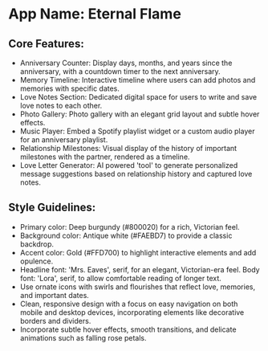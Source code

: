 # **App Name**: Eternal Flame

## Core Features:

- Anniversary Counter: Display days, months, and years since the anniversary, with a countdown timer to the next anniversary.
- Memory Timeline: Interactive timeline where users can add photos and memories with specific dates.
- Love Notes Section: Dedicated digital space for users to write and save love notes to each other.
- Photo Gallery: Photo gallery with an elegant grid layout and subtle hover effects.
- Music Player: Embed a Spotify playlist widget or a custom audio player for an anniversary playlist.
- Relationship Milestones: Visual display of the history of important milestones with the partner, rendered as a timeline.
- Love Letter Generator: AI powered 'tool' to generate personalized message suggestions based on relationship history and captured love notes.

## Style Guidelines:

- Primary color: Deep burgundy (#800020) for a rich, Victorian feel.
- Background color: Antique white (#FAEBD7) to provide a classic backdrop.
- Accent color: Gold (#FFD700) to highlight interactive elements and add opulence.
- Headline font: 'Mrs. Eaves', serif, for an elegant, Victorian-era feel. Body font: 'Lora', serif, to allow comfortable reading of longer text.
- Use ornate icons with swirls and flourishes that reflect love, memories, and important dates.
- Clean, responsive design with a focus on easy navigation on both mobile and desktop devices, incorporating elements like decorative borders and dividers.
- Incorporate subtle hover effects, smooth transitions, and delicate animations such as falling rose petals.